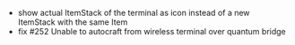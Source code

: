 - show actual ItemStack of the terminal as icon instead of a new ItemStack with the same Item
- fix #252 Unable to autocraft from wireless terminal over quantum bridge